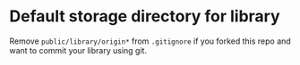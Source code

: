 # Default storage directory for library

Remove `public/library/origin*` from `.gitignore` if you forked this repo and want to commit your library using git.


